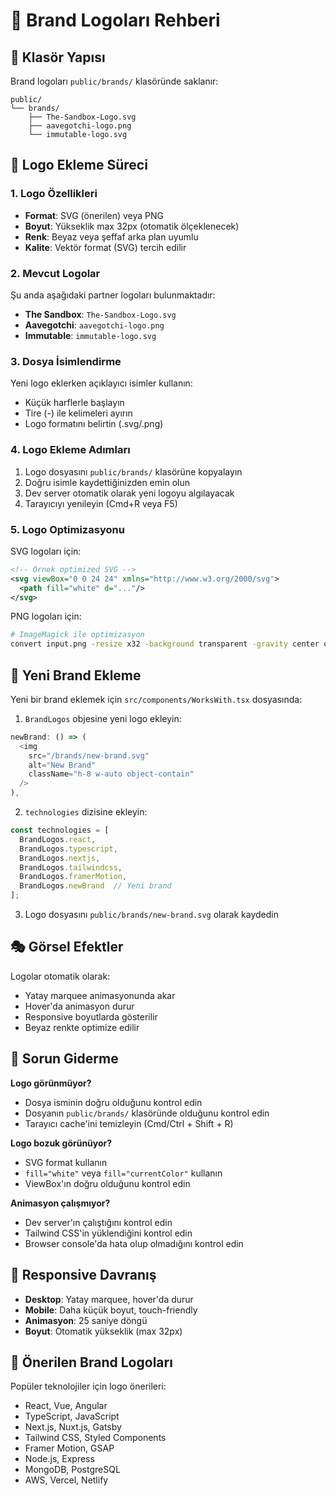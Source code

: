 # 🏢 Brand Logoları Rehberi

## 📁 Klasör Yapısı

Brand logoları `public/brands/` klasöründe saklanır:

```
public/
└── brands/
    ├── The-Sandbox-Logo.svg
    ├── aavegotchi-logo.png
    └── immutable-logo.svg
```

## 🎨 Logo Ekleme Süreci

### 1. Logo Özellikleri
- **Format**: SVG (önerilen) veya PNG
- **Boyut**: Yükseklik max 32px (otomatik ölçeklenecek)
- **Renk**: Beyaz veya şeffaf arka plan uyumlu
- **Kalite**: Vektör format (SVG) tercih edilir

### 2. Mevcut Logolar
Şu anda aşağıdaki partner logoları bulunmaktadır:

- **The Sandbox**: `The-Sandbox-Logo.svg`
- **Aavegotchi**: `aavegotchi-logo.png` 
- **Immutable**: `immutable-logo.svg`

### 3. Dosya İsimlendirme
Yeni logo eklerken açıklayıcı isimler kullanın:
- Küçük harflerle başlayın
- Tire (-) ile kelimeleri ayırın
- Logo formatını belirtin (.svg/.png)

### 4. Logo Ekleme Adımları

1. Logo dosyasını `public/brands/` klasörüne kopyalayın
2. Doğru isimle kaydettiğinizden emin olun
3. Dev server otomatik olarak yeni logoyu algılayacak
4. Tarayıcıyı yenileyin (Cmd+R veya F5)

### 5. Logo Optimizasyonu

SVG logoları için:
```xml
<!-- Örnek optimized SVG -->
<svg viewBox="0 0 24 24" xmlns="http://www.w3.org/2000/svg">
  <path fill="white" d="..."/>
</svg>
```

PNG logoları için:
```bash
# ImageMagick ile optimizasyon
convert input.png -resize x32 -background transparent -gravity center output.png
```

## 🔧 Yeni Brand Ekleme

Yeni bir brand eklemek için `src/components/WorksWith.tsx` dosyasında:

1. `BrandLogos` objesine yeni logo ekleyin:
```typescript
newBrand: () => (
  <img 
    src="/brands/new-brand.svg" 
    alt="New Brand" 
    className="h-8 w-auto object-contain"
  />
),
```

2. `technologies` dizisine ekleyin:
```typescript
const technologies = [
  BrandLogos.react, 
  BrandLogos.typescript, 
  BrandLogos.nextjs, 
  BrandLogos.tailwindcss, 
  BrandLogos.framerMotion,
  BrandLogos.newBrand  // Yeni brand
];
```

3. Logo dosyasını `public/brands/new-brand.svg` olarak kaydedin

## 🎭 Görsel Efektler

Logolar otomatik olarak:
- Yatay marquee animasyonunda akar
- Hover'da animasyon durur
- Responsive boyutlarda gösterilir
- Beyaz renkte optimize edilir

## 🐛 Sorun Giderme

**Logo görünmüyor?**
- Dosya isminin doğru olduğunu kontrol edin
- Dosyanın `public/brands/` klasöründe olduğunu kontrol edin
- Tarayıcı cache'ini temizleyin (Cmd/Ctrl + Shift + R)

**Logo bozuk görünüyor?**
- SVG format kullanın
- `fill="white"` veya `fill="currentColor"` kullanın
- ViewBox'ın doğru olduğunu kontrol edin

**Animasyon çalışmıyor?**
- Dev server'ın çalıştığını kontrol edin
- Tailwind CSS'in yüklendiğini kontrol edin
- Browser console'da hata olup olmadığını kontrol edin

## 📱 Responsive Davranış

- **Desktop**: Yatay marquee, hover'da durur
- **Mobile**: Daha küçük boyut, touch-friendly
- **Animasyon**: 25 saniye döngü
- **Boyut**: Otomatik yükseklik (max 32px)

## 🎨 Önerilen Brand Logoları

Popüler teknolojiler için logo önerileri:
- React, Vue, Angular
- TypeScript, JavaScript
- Next.js, Nuxt.js, Gatsby  
- Tailwind CSS, Styled Components
- Framer Motion, GSAP
- Node.js, Express
- MongoDB, PostgreSQL
- AWS, Vercel, Netlify
